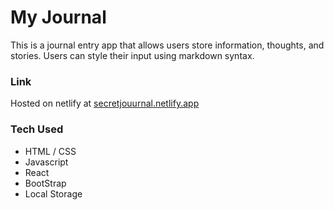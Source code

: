 # My Journal

This is a journal entry app that allows users store information, thoughts, and stories. Users can style their input using markdown syntax. 


 ### Link
Hosted on netlify at [secretjouurnal.netlify.app](secretjouurnal.netlify.app)

### Tech Used
* HTML / CSS
* Javascript
* React
* BootStrap 
* Local Storage
